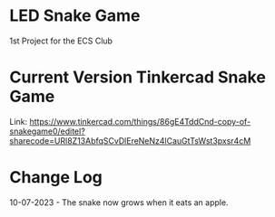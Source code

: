 # LED Snake Game
 1st Project for the ECS Club

# Current Version Tinkercad Snake Game
Link: https://www.tinkercad.com/things/86gE4TddCnd-copy-of-snakegame0/editel?sharecode=URl8Z13AbfqSCvDlEreNeNz4lCauGtTsWst3pxsr4cM

# Change Log
10-07-2023 - The snake now grows when it eats an apple. 
